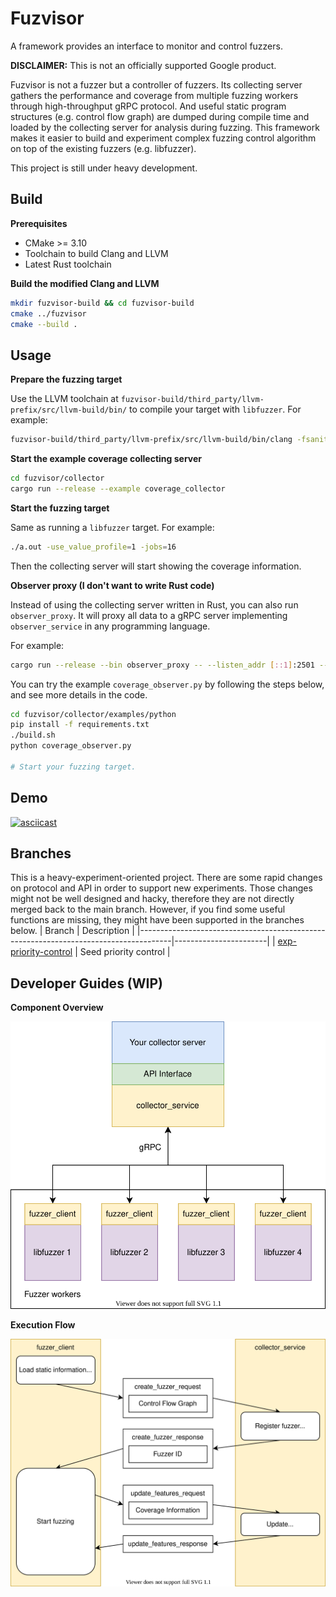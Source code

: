 Fuzvisor
=======
A framework provides an interface to monitor and control fuzzers.

**DISCLAIMER:** This is not an officially supported Google product.

Fuzvisor is not a fuzzer but a controller of fuzzers. Its collecting server gathers the performance and coverage from multiple fuzzing workers through high-throughput gRPC protocol. And useful static program structures (e.g. control flow graph) are dumped during compile time and loaded by the collecting server for analysis during fuzzing. This framework makes it easier to build and experiment complex fuzzing control algorithm on top of the existing fuzzers (e.g. libfuzzer).

This project is still under heavy development.

Build
-----
**Prerequisites**

+ CMake >= 3.10
+ Toolchain to build Clang and LLVM
+ Latest Rust toolchain

**Build the modified Clang and LLVM**
```sh
mkdir fuzvisor-build && cd fuzvisor-build
cmake ../fuzvisor
cmake --build .
```

Usage
-----
**Prepare the fuzzing target**

Use the LLVM toolchain at `fuzvisor-build/third_party/llvm-prefix/src/llvm-build/bin/` to compile your target with `libfuzzer`. For example:
```sh
fuzvisor-build/third_party/llvm-prefix/src/llvm-build/bin/clang -fsanitize=fuzzer -O a.out target.cpp
```

**Start the example coverage collecting server**
```sh
cd fuzvisor/collector
cargo run --release --example coverage_collector
```

**Start the fuzzing target**

Same as running a `libfuzzer` target. For example:
```sh
./a.out -use_value_profile=1 -jobs=16
```

Then the collecting server will start showing the coverage information.

**Observer proxy (I don't want to write Rust code)**

Instead of using the collecting server written in Rust, you can also run `observer_proxy`. It will proxy all data to a gRPC server implementing `observer_service` in any programming language.

For example:
```sh
cargo run --release --bin observer_proxy -- --listen_addr [::1]:2501 --observer_url http://{your observer service server}
```

You can try the example `coverage_observer.py` by following the steps below, and see more details in the code.
```sh
cd fuzvisor/collector/examples/python
pip install -f requirements.txt
./build.sh
python coverage_observer.py

# Start your fuzzing target.
```

Demo
----
[![asciicast](https://asciinema.org/a/kk92e269awcA6ZCTFB6Nmj1mR.svg)](https://asciinema.org/a/kk92e269awcA6ZCTFB6Nmj1mR)

Branches
--------
This is a heavy-experiment-oriented project. There are some rapid changes on protocol and API in order to support new experiments. Those changes might not be well designed and hacky, therefore they are not directly merged back to the main branch. However, if you find some useful functions are missing, they might have been supported in the branches below.
| Branch                                                                               | Description           |
|--------------------------------------------------------------------------------------|-----------------------|
| [exp-priority-control](https://github.com/pzread/fuzvisor/tree/exp-priority-control) | Seed priority control |

Developer Guides (WIP)
---------------
**Component Overview**

![components_overview](./docs/images/components_overview.svg)

**Execution Flow**

![execution_flow](./docs/images/execution_flow.svg)
